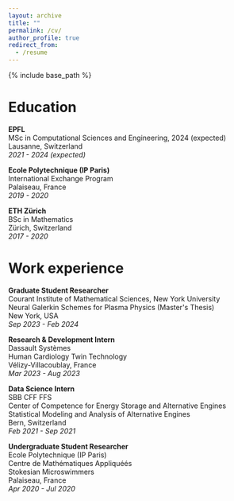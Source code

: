 ```yaml
---
layout: archive
title: ""
permalink: /cv/
author_profile: true
redirect_from:
  - /resume
---
```


{% include base_path %}

Education
======
**EPFL**  
MSc in Computational Sciences and Engineering, 2024 (expected)  
Lausanne, Switzerland  
*2021 - 2024 (expected)*

**Ecole Polytechnique (IP Paris)**  
International Exchange Program  
Palaiseau, France  
*2019 - 2020*

**ETH Zürich**  
BSc in Mathematics  
Zürich, Switzerland  
*2017 - 2020*

Work experience
======

**Graduate Student Researcher**  
Courant Institute of Mathematical Sciences, New York University  
Neural Galerkin Schemes for Plasma Physics (Master's Thesis)  
New York, USA  
*Sep 2023 - Feb 2024*  


**Research & Development Intern**  
Dassault Systèmes  
Human Cardiology Twin Technology  
Vélizy-Villacoublay, France  
*Mar 2023 - Aug 2023*


**Data Science Intern**  
SBB CFF FFS  
Center of Competence for Energy Storage and Alternative Engines  
Statistical Modeling and Analysis of Alternative Engines  
Bern, Switzerland  
*Feb 2021 - Sep 2021*


**Undergraduate Student Researcher**  
Ecole Polytechnique (IP Paris)  
Centre de Mathématiques Appliquéés  
Stokesian Microswimmers  
Palaiseau, France  
*Apr 2020 - Jul 2020*
  
<!-- Talks
======
  <ul>{% for post in site.talks %}
    {% include archive-single-talk-cv.html %}
  {% endfor %}</ul> -->
